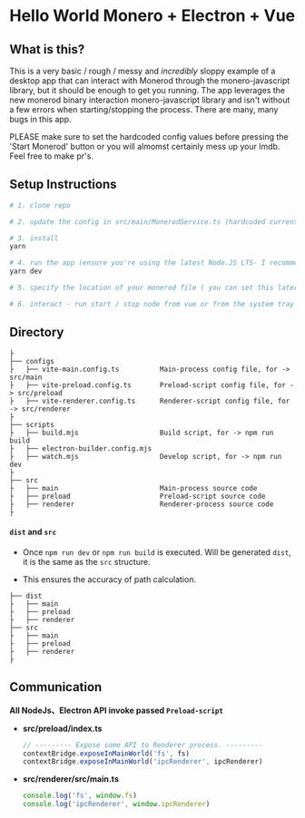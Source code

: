 # Hello World Monero + Electron + Vue

## What is this?

This is a very basic / rough / messy and *incredibly* sloppy example of a desktop app that can interact with Monerod through the monero-javascript library, but it should be enough to get you running. The app leverages the new monerod binary interaction monero-javascript library and isn't without a few errors when starting/stopping the process. There are many, many bugs in this app.  

PLEASE make sure to set the hardcoded config values before pressing the 'Start Monerod' button or you will almomst certainly mess up your lmdb.  Feel free to make pr's.  

## Setup Instructions

```bash
# 1. clone repo

# 2. update the config in src/main/MonerodService.ts (hardcoded currently)

# 3. install
yarn

# 4. run the app (ensure you're using the latest Node.JS LTS- I recommend using nvm)
yarn dev

# 5. specify the location of your monerod file ( you can set this later in the system tray menu

# 6. interact - run start / stop node from vue or from the system tray

```
## Directory

```tree
├
├── configs
├   ├── vite-main.config.ts          Main-process config file, for -> src/main
├   ├── vite-preload.config.ts       Preload-script config file, for -> src/preload
├   ├── vite-renderer.config.ts      Renderer-script config file, for -> src/renderer
├
├── scripts
├   ├── build.mjs                    Build script, for -> npm run build
├   ├── electron-builder.config.mjs
├   ├── watch.mjs                    Develop script, for -> npm run dev
├
├── src
├   ├── main                         Main-process source code
├   ├── preload                      Preload-script source code
├   ├── renderer                     Renderer-process source code
├
```

#### `dist` and `src`

- Once `npm run dev` or `npm run build` is executed. Will be generated `dist`, it is the same as the `src` structure.

- This ensures the accuracy of path calculation.

```tree
├── dist
├   ├── main
├   ├── preload
├   ├── renderer
├── src
├   ├── main
├   ├── preload
├   ├── renderer
├
```

## Communication

**All NodeJs、Electron API invoke passed `Preload-script`**

* **src/preload/index.ts**

  ```typescript
  // --------- Expose some API to Renderer process. ---------
  contextBridge.exposeInMainWorld('fs', fs)
  contextBridge.exposeInMainWorld('ipcRenderer', ipcRenderer)
  ```

* **src/renderer/src/main.ts**

  ```typescript
  console.log('fs', window.fs)
  console.log('ipcRenderer', window.ipcRenderer)
  ```